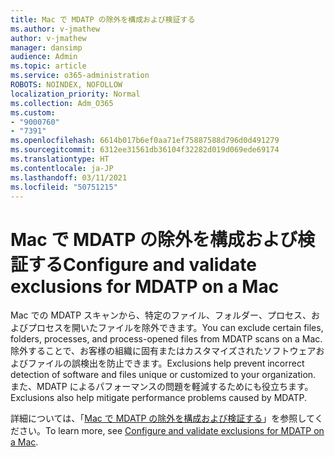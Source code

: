 ```yaml
---
title: Mac で MDATP の除外を構成および検証する
ms.author: v-jmathew
author: v-jmathew
manager: dansimp
audience: Admin
ms.topic: article
ms.service: o365-administration
ROBOTS: NOINDEX, NOFOLLOW
localization_priority: Normal
ms.collection: Adm_O365
ms.custom:
- "9000760"
- "7391"
ms.openlocfilehash: 6614b017b6ef0aa71ef75887588d796d0d491279
ms.sourcegitcommit: 6312ee31561db36104f32282d019d069ede69174
ms.translationtype: HT
ms.contentlocale: ja-JP
ms.lasthandoff: 03/11/2021
ms.locfileid: "50751215"
---
```

# <a name="configure-and-validate-exclusions-for-mdatp-on-a-mac"></a><span data-ttu-id="84bb5-102">Mac で MDATP の除外を構成および検証する</span><span class="sxs-lookup"><span data-stu-id="84bb5-102">Configure and validate exclusions for MDATP on a Mac</span></span>

<span data-ttu-id="84bb5-103">Mac での MDATP スキャンから、特定のファイル、フォルダー、プロセス、およびプロセスを開いたファイルを除外できます。</span><span class="sxs-lookup"><span data-stu-id="84bb5-103">You can exclude certain files, folders, processes, and process-opened files from MDATP scans on a Mac.</span></span> <span data-ttu-id="84bb5-104">除外することで、お客様の組織に固有またはカスタマイズされたソフトウェアおよびファイルの誤検出を防止できます。</span><span class="sxs-lookup"><span data-stu-id="84bb5-104">Exclusions help prevent incorrect detection of software and files unique or customized to your organization.</span></span> <span data-ttu-id="84bb5-105">また、MDATP によるパフォーマンスの問題を軽減するためにも役立ちます。</span><span class="sxs-lookup"><span data-stu-id="84bb5-105">Exclusions also help mitigate performance problems caused by MDATP.</span></span>

<span data-ttu-id="84bb5-106">詳細については、「[Mac で MDATP の除外を構成および検証する](https://go.microsoft.com/fwlink/?linkid=2144616)」を参照してください。</span><span class="sxs-lookup"><span data-stu-id="84bb5-106">To learn more, see [Configure and validate exclusions for MDATP on a Mac](https://go.microsoft.com/fwlink/?linkid=2144616).</span></span>
